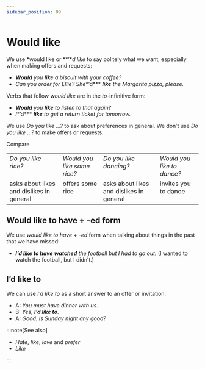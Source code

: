 ```yaml
---
sidebar_position: 09
---
```


# Would like

We use *would like or **’**d like* to say politely what we want, especially when making offers and requests:

- ***Would*** *you **like** a biscuit with your coffee?*
- *Can you order for Ellie? She**’d*** ***like** the Margarita pizza, please.*

Verbs that follow *would like* are in the *to*\-infinitive form:

- ***Would*** *you **like** to listen to that again?*
- *I**’d*** ***like** to get a return ticket for tomorrow.*

We use *Do you like …?* to ask about preferences in general. We don’t use *Do you like …?* to make offers or requests.

Compare

<table><tbody><tr valign="top"><td><i>Do you like rice?</i></td><td><i>Would you like some rice?</i></td><td><i>Do you like dancing?</i></td><td><i>Would you like to dance?</i></td></tr><tr valign="top"><td>asks about likes and dislikes in general</td><td>offers some rice</td><td>asks about likes and dislikes in general</td><td>invites you to dance</td></tr></tbody></table>

## Would like to have \+ \-ed form

We use *would like to have* + *\-ed* form when talking about things in the past that we have missed:

- ***I’d like to have*** ***watched*** *the football but I had to go out.* (I wanted to watch the football, but I didn’t.)

## I’d like to

We can use *I’d like to* as a short answer to an offer or invitation:

- A: *You must have dinner with us*.
- B: *Yes*, ***I’d like to***.
- A: *Good. Is Sunday night any good?*

:::note[See also]

- *Hate*, *like*, *love* and *prefer*
- *Like*

:::
